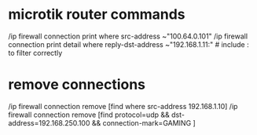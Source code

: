 # microtik router commands

/ip firewall connection print where src-address ~"100.64.0.101"
/ip firewall connection print detail where reply-dst-address ~"192.168.1.11:" # include : to filter correctly

# remove connections

/ip firewall connection remove [find where src-address 192.168.1.10]
/ip firewall connection remove [find protocol=udp && dst-address=192.168.250.100 && connection-mark=GAMING ]


